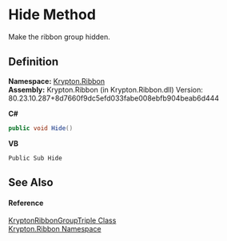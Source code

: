 # Hide Method


Make the ribbon group hidden.



## Definition
**Namespace:** <a href="1e9bc734-cff9-e9b8-f013-94cdac669794.md">Krypton.Ribbon</a>  
**Assembly:** Krypton.Ribbon (in Krypton.Ribbon.dll) Version: 80.23.10.287+8d7660f9dc5efd033fabe008ebfb904beab6d444

**C#**
``` C#
public void Hide()
```
**VB**
``` VB
Public Sub Hide
```



## See Also


#### Reference
<a href="60d0d94b-667a-95aa-d8f7-eae4b37e211b.md">KryptonRibbonGroupTriple Class</a>  
<a href="1e9bc734-cff9-e9b8-f013-94cdac669794.md">Krypton.Ribbon Namespace</a>  
